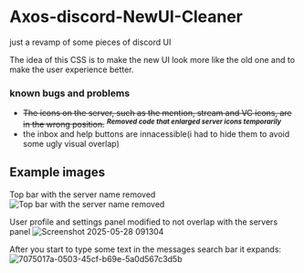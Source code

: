 # Axos-discord-NewUI-Cleaner
just a revamp of some pieces of discord UI

The idea of this CSS is to make the new UI look more like the old one and to make the user experience better.

### known bugs and problems

 - ~~The icons on the server, such as the mention, stream and VC icons, are in the wrong position.~~ <sup>**_Removed code that enlarged server icons temporarily_** </sup>
 - the inbox and help buttons are innacessible(i had to hide them to avoid some ugly visual overlap)

## Example images
Top bar with the server name removed
![Top bar with the server name removed](https://github.com/user-attachments/assets/8c750d61-0bfc-42e4-800c-85b2123df648)

User profile and settings panel modified to not overlap with the servers panel
![Screenshot 2025-05-28 091304](https://github.com/user-attachments/assets/2fe101f5-0db2-478a-a635-4982c6252ad1)

After you start to type some text in the messages search bar it expands:
![7075017a-0503-45cf-b69e-5a0d567c3d5b](https://github.com/user-attachments/assets/bc27e35b-ceea-4b13-8a03-d3972f0a626d)



